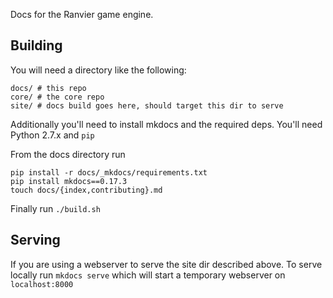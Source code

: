 Docs for the Ranvier game engine.

## Building

You will need a directory like the following:

```
docs/ # this repo
core/ # the core repo
site/ # docs build goes here, should target this dir to serve
```

Additionally you'll need to install mkdocs and the required deps. You'll need Python 2.7.x and `pip`

From the docs directory run

```
pip install -r docs/_mkdocs/requirements.txt
pip install mkdocs==0.17.3
touch docs/{index,contributing}.md
```

Finally run `./build.sh`

## Serving

If you are using a webserver to serve the site dir described above. To serve locally run `mkdocs serve`
which will start a temporary webserver on `localhost:8000`
